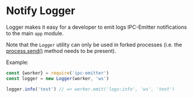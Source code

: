 # Notify Logger
Logger makes it easy for a developer to emit logs IPC-Emitter notifications to the main `app` module.

Note that the `Logger` utility can only be used in forked processes (i.e. the [process.send()](https://nodejs.org/api/process.html#process_process_send_message_sendhandle_options_callback) method needs to be present).

Example:
```javascript
const {worker} = require('ipc-emitter')
const logger = new Logger(worker, 'ws')

logger.info('test') // => worker.emit('logs:info', 'ws', 'test')
```